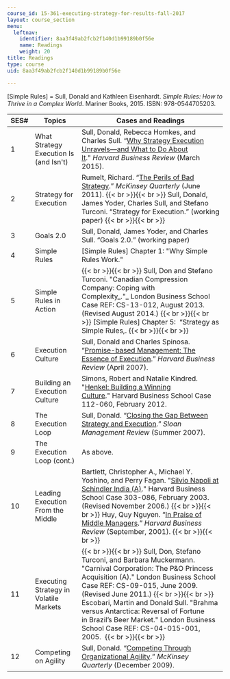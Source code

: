 ```yaml
---
course_id: 15-361-executing-strategy-for-results-fall-2017
layout: course_section
menu:
  leftnav:
    identifier: 8aa3f49ab2fcb2f140d1b99189b0f56e
    name: Readings
    weight: 20
title: Readings
type: course
uid: 8aa3f49ab2fcb2f140d1b99189b0f56e

---
```


\[Simple Rules\] = Sull, Donald and Kathleen Eisenhardt. _Simple Rules: How to Thrive in a Complex World_. Mariner Books, 2015. ISBN: 978-0544705203.

| SES# | Topics | Cases and Readings |
| --- | --- | --- |
| 1 | What Strategy Execution Is (and Isn't) | Sull, Donald, Rebecca Homkes, and Charles Sull. “[Why Strategy Execution Unravels—and What to Do About It](https://hbr.org/2015/03/why-strategy-execution-unravelsand-what-to-do-about-it)." _Harvard Business Review_ (March 2015). |
| 2 | Strategy for Execution | Rumelt, Richard. “[The Perils of Bad Strategy](https://www.mckinsey.com/business-functions/strategy-and-corporate-finance/our-insights/the-perils-of-bad-strategy).” _McKinsey Quarterly_ (June 2011). {{< br >}}{{< br >}} Sull, Donald, James Yoder, Charles Sull, and Stefano Turconi. “Strategy for Execution.” (working paper) {{< br >}}{{< br >}}  |
| 3 | Goals 2.0 | Sull, Donald, James Yoder, and Charles Sull. “Goals 2.0.” (working paper) |
| 4 | Simple Rules | \[Simple Rules\] Chapter 1: "Why Simple Rules Work." |
| 5 | Simple Rules in Action |  {{< br >}}{{< br >}} Sull, Don and Stefano Turconi. "Canadian Compression Company: Coping with Complexity_."_ London Business School Case REF: CS-13-012, August 2013. (Revised August 2014.) {{< br >}}{{< br >}} \[Simple Rules\] Chapter 5:  “Strategy as Simple Rules,. {{< br >}}{{< br >}}  |
| 6 | Execution Culture | Sull, Donald and Charles Spinosa. “[Promise-based Management: The Essence of Execution](https://hbr.org/2007/04/promise-based-management-the-essence-of-execution).” _Harvard Business Review_ (April 2007).  |
| 7 | Building an Execution Culture | Simons, Robert and Natalie Kindred. "[Henkel: Building a Winning Culture](https://www.hbs.edu/faculty/Pages/item.aspx?num=41466)." Harvard Business School Case 112-060, February 2012. |
| 8 | The Execution Loop | Sull, Donald. “[Closing the Gap Between Strategy and Execution](https://sloanreview.mit.edu/article/closing-the-gap-between-strategy-and-execution/).” _Sloan Management Review_ (Summer 2007). |
| 9 | The Execution Loop (cont.) | As above. |
| 10 | Leading Execution From the Middle | Bartlett, Christopher A., Michael Y. Yoshino, and Perry Fagan. "[Silvio Napoli at Schindler India (A)](https://www.hbs.edu/faculty/Pages/item.aspx?num=29632)." Harvard Business School Case 303-086, February 2003. (Revised November 2006.) {{< br >}}{{< br >}} Huy, Quy Nguyen. “[In Praise of Middle Managers](https://hbr.org/2001/09/in-praise-of-middle-managers).” _Harvard Business Review_ (September, 2001). {{< br >}}{{< br >}}  |
| 11 | Executing Strategy in Volatile Markets |  {{< br >}}{{< br >}} Sull, Don, Stefano Turconi, and Barbara Muckermann. "Carnival Corporation: The P&O Princess Acquisition (A)." London Business School Case REF: CS-09-015, June 2009. (Revised June 2011.) {{< br >}}{{< br >}} Escobari, Martin and Donald Sull. "Brahma versus Antarctica: Reversal of Fortune in Brazil’s Beer Market." London Business School Case REF: CS-04-015-001, 2005.  {{< br >}}{{< br >}}  |
| 12 | Competing on Agility | Sull, Donald. “[Competing Through Organizational Agility](https://www.mckinsey.com/business-functions/organization/our-insights/competing-through-organizational-agility).” _McKinsey Quarterly_ (December 2009).